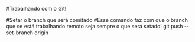 #Trabalhando com o Git!

#Setar o branch que será comitado
#Esse comando faz com que o branch que se está trabalhando remoto seja sempre o que será setado!
git push --set-branch origin <nome da branch>
